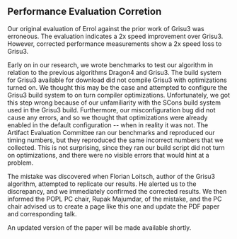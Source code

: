 ## Performance Evaluation Corretion

Our original evaluation of Errol against the prior work of Grisu3 was
erroneous. The evaluation indicates a 2x speed improvement over Grisu3.
However, corrected performance measurements show a 2x speed loss to Grisu3.

Early on in our research, we wrote benchmarks to test our algorithm in
relation to the previous algorithms Dragon4 and Grisu3. The build system for
Grisu3 available for download did not compile Grisu3 with optimizations turned
on. We thought this may be the case and attempted to configure the Grisu3
build system to on turn compiler optimizations. Unfortunately, we got this
step wrong because of our unfamiliarity with the SCons build system used in
the Grisu3 build. Furthermore, our misconfiguration bug did not cause any
errors, and so we thought that optimizations were already enabled in the
default configuration -- when in reality it was not. The Artifact Evaluation
Committee ran our benchmarks and reproduced our timing numbers, but they
reproduced the same incorrect numbers that we collected. This is not
surprising, since they ran our build script did not turn on optimizations, and
there were no visible errors that would hint at a problem.

The mistake was discovered when Florian Loitsch, author of the Grisu3
algorithm, attempted to replicate our results. He alerted us to the
discrepancy, and we immediately confirmed the corrected results. We then
informed the POPL PC chair, Rupak Majumdar, of the mistake, and the PC chair
advised us to create a page like this one and update the PDF paper and
corresponding talk.

An updated version of the paper will be made available shortly.
